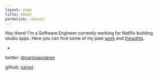 ```yaml
---
layout: page
title: About
permalink: /about/
---
```


Hey there! I'm a Software Engineer currently working for Netflix building studio apps. Here you can find some of my past [work](work/) and [thoughts](/).

-

twitter: [@carlosasolares](http://twitter.com/carlosasolares)

github: [carsol](http://github.com/carsol)
